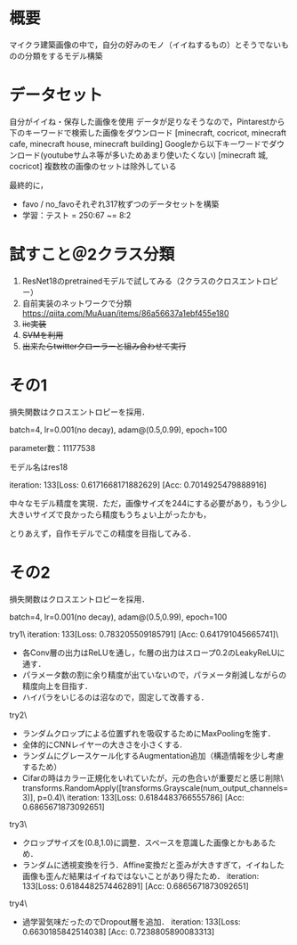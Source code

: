 # 概要
マイクラ建築画像の中で，自分の好みのモノ（イイねするもの）とそうでないものの分類をするモデル構築

# データセット
自分がイイね・保存した画像を使用
データが足りなそうなので，Pintarestから下のキーワードで検索した画像をダウンロード
[minecraft, cocricot, minecraft cafe, minecraft house, minecraft building]
Googleから以下キーワードでダウンロード(youtubeサムネ等が多いためあまり使いたくない)
[minecraft 城, cocricot]
複数枚の画像のセットは除外している

最終的に，
* favo / no_favoそれぞれ317枚ずつのデータセットを構築
* 学習：テスト = 250:67 ~= 8:2

# 試すこと＠2クラス分類
1. ResNet18のpretrainedモデルで試してみる（2クラスのクロスエントロピー）
2. 自前実装のネットワークで分類
https://qiita.com/MuAuan/items/86a56637a1ebf455e180
3. ~~iic実装~~
4. ~~SVMを利用~~
5. ~~出来たらtwitterクローラーと組み合わせて実行~~


# その1
損失関数はクロスエントロピーを採用．

batch=4, lr=0.001(no decay), adam@(0.5,0.99), epoch=100

parameter数：11177538

モデル名はres18

iteration: 133[Loss: 0.6171668171882629] [Acc: 0.7014925479888916]

中々なモデル精度を実現．ただ，画像サイズを244にする必要があり，もう少し大きいサイズで良かったら精度もうちょい上がったかも，

とりあえず，自作モデルでこの精度を目指してみる．


# その2
損失関数はクロスエントロピーを採用．

batch=4, lr=0.001(no decay), adam@(0.5,0.99), epoch=100
<!-- パラメータ数：188065402
パラメータ数：1561394
モデル名はmynet
MyNet(
  (conv1): Conv2d(3, 64, kernel_size=(5, 5), stride=(1, 1), bias=False)
  (bn1): InstanceNorm2d(64, eps=1e-05, momentum=0.1, affine=False, track_running_stats=False)
  (conv2): Conv2d(64, 128, kernel_size=(5, 5), stride=(2, 2), bias=False)
  (bn2): InstanceNorm2d(128, eps=1e-05, momentum=0.1, affine=False, track_running_stats=False)
  (conv3): Conv2d(128, 128, kernel_size=(5, 5), stride=(3, 3), bias=False)
  (bn3): InstanceNorm2d(128, eps=1e-05, momentum=0.1, affine=False, track_running_stats=False)
  (conv4): Conv2d(128, 256, kernel_size=(5, 5), stride=(3, 3), bias=False)
  (bn4): InstanceNorm2d(256, eps=1e-05, momentum=0.1, affine=False, track_running_stats=False)
  (fc1): Linear(in_features=186624, out_features=1000, bias=True)
  (fc2): Linear(in_features=1000, out_features=2, bias=True)
) -->
try1\\
iteration: 133[Loss: 0.783205509185791] [Acc: 0.641791045665741]\\
* 各Conv層の出力はReLUを通し，fc層の出力はスロープ0.2のLeakyReLUに通す．
* パラメータ数の割に余り精度が出ていないので，パラメータ削減しながらの精度向上を目指す．
* ハイパラをいじるのは沼なので，固定して改善する．

try2\\
* ランダムクロップによる位置ずれを吸収するためにMaxPoolingを施す．
* 全体的にCNNレイヤーの大きさを小さくする.
* ランダムにグレースケール化するAugmentation追加（構造情報を少し考慮するため）
* Cifarの時はカラー正規化をいれていたが，元の色合いが重要だと感じ削除\\
transforms.RandomApply([transforms.Grayscale(num_output_channels=3)], p=0.4)\\
iteration: 133[Loss: 0.6184483766555786] [Acc: 0.6865671873092651]

try3\\
* クロップサイズを(0.8,1.0)に調整．スペースを意識した画像とかもあるため．
* ランダムに透視変換を行う．Affine変換だと歪みが大きすぎて，イイねした画像も歪んだ結果はイイねではないことがあり得たため．
iteration: 133[Loss: 0.6184482574462891] [Acc: 0.6865671873092651]

try4\\
* 過学習気味だったのでDropout層を追加．
iteration: 133[Loss: 0.6630185842514038] [Acc: 0.7238805890083313]



